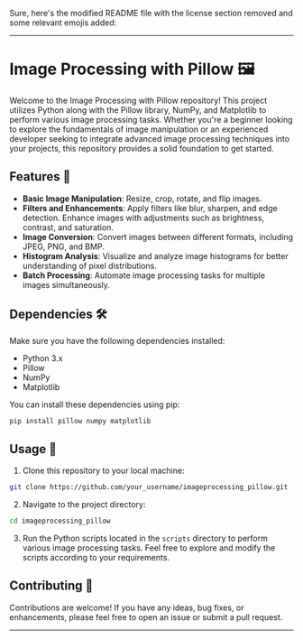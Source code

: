 Sure, here's the modified README file with the license section removed and some relevant emojis added:

---

# Image Processing with Pillow 🖼️

Welcome to the Image Processing with Pillow repository! This project utilizes Python along with the Pillow library, NumPy, and Matplotlib to perform various image processing tasks. Whether you're a beginner looking to explore the fundamentals of image manipulation or an experienced developer seeking to integrate advanced image processing techniques into your projects, this repository provides a solid foundation to get started.

## Features 🌟

- **Basic Image Manipulation**: Resize, crop, rotate, and flip images.
- **Filters and Enhancements**: Apply filters like blur, sharpen, and edge detection. Enhance images with adjustments such as brightness, contrast, and saturation.
- **Image Conversion**: Convert images between different formats, including JPEG, PNG, and BMP.
- **Histogram Analysis**: Visualize and analyze image histograms for better understanding of pixel distributions.
- **Batch Processing**: Automate image processing tasks for multiple images simultaneously.

## Dependencies 🛠️

Make sure you have the following dependencies installed:

- Python 3.x
- Pillow
- NumPy
- Matplotlib

You can install these dependencies using pip:

```bash
pip install pillow numpy matplotlib
```

## Usage 🚀

1. Clone this repository to your local machine:

```bash
git clone https://github.com/your_username/imageprocessing_pillow.git
```

2. Navigate to the project directory:

```bash
cd imageprocessing_pillow
```

3. Run the Python scripts located in the `scripts` directory to perform various image processing tasks. Feel free to explore and modify the scripts according to your requirements.

## Contributing 🤝

Contributions are welcome! If you have any ideas, bug fixes, or enhancements, please feel free to open an issue or submit a pull request.

---

